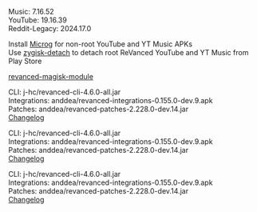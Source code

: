 Music: 7.16.52  
YouTube: 19.16.39  
Reddit-Legacy: 2024.17.0  

Install [Microg](https://github.com/ReVanced/GmsCore/releases) for non-root YouTube and YT Music APKs  
Use [zygisk-detach](https://github.com/j-hc/zygisk-detach) to detach root ReVanced YouTube and YT Music from Play Store  

[revanced-magisk-module](https://github.com/j-hc/revanced-magisk-module)
  
CLI: j-hc/revanced-cli-4.6.0-all.jar  
Integrations: anddea/revanced-integrations-0.155.0-dev.9.apk  
Patches: anddea/revanced-patches-2.228.0-dev.14.jar  
[Changelog](https://github.com/anddea/revanced-patches/releases/tag/v2.228.0-dev.14)

CLI: j-hc/revanced-cli-4.6.0-all.jar  
Integrations: anddea/revanced-integrations-0.155.0-dev.9.apk  
Patches: anddea/revanced-patches-2.228.0-dev.14.jar  
[Changelog](https://github.com/anddea/revanced-patches/releases/tag/v2.228.0-dev.14)

CLI: j-hc/revanced-cli-4.6.0-all.jar  
Integrations: anddea/revanced-integrations-0.155.0-dev.9.apk  
Patches: anddea/revanced-patches-2.228.0-dev.14.jar  
[Changelog](https://github.com/anddea/revanced-patches/releases/tag/v2.228.0-dev.14)  
